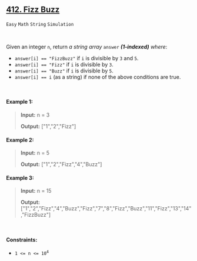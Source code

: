 ## [412. Fizz Buzz](https://leetcode.com/problems/fizz-buzz/)

<code>Easy</code> <code>Math</code> <code>String</code> <code>Simulation</code>

<br>

Given an integer <code>n</code>, return *a string array* <code>answer</code> *__(1-indexed)__ where*:

- <code>answer[i] == "FizzBuzz"</code> if <code>i</code> is divisible by <code>3</code> and <code>5</code>.
- <code>answer[i] == "Fizz"</code> if <code>i</code> is divisible by <code>3</code>.
- <code>answer[i] == "Buzz"</code> if <code>i</code> is divisible by <code>5</code>.
- <code>answer[i] == i</code> (as a string) if none of the above conditions are true.

<br>

#### Example 1:

> __Input:__ n = 3
> 
> __Output:__ ["1","2","Fizz"]  

#### Example 2:

> __Input:__ n = 5
> 
> __Output:__ ["1","2","Fizz","4","Buzz"]  

#### Example 3:

> __Input:__ n = 15
> 
> __Output:__ ["1","2","Fizz","4","Buzz","Fizz","7","8","Fizz","Buzz","11","Fizz","13","14","FizzBuzz"]  

<br>

#### Constraints:

- <code>1 <= n <= 10<sup>4</sup></code>
